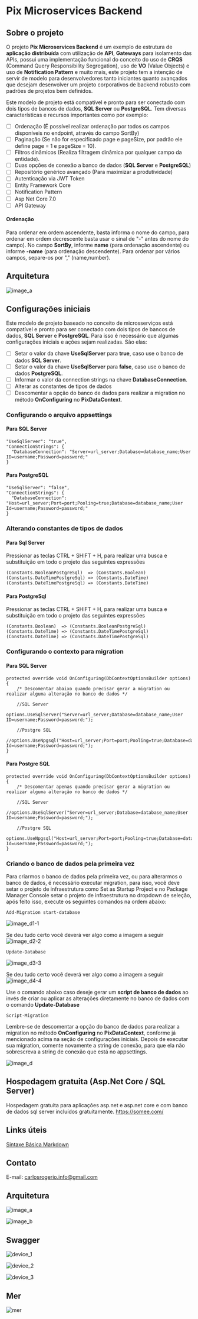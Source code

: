 # Pix Microservices Backend

## Sobre o projeto

O projeto **Pix Microservices Backend** é um exemplo de estrutura de **aplicação distribuída** com utilização de **API**, **Gateways** para isolamento das APIs, possui uma implementação funcional do conceito do uso de **CRQS** (Command Query Responsibility Segregation), uso de **VO** (Value Objects) e uso de **Notification Pattern** e muito mais, este projeto tem a intenção de servir de modelo para desenvolvedores tanto iniciantes quanto avançados que desejam desenvolver um projeto corporativos de backend robusto com padrões de projetos bem definidos.

Este modelo de projeto está compatível e pronto para ser conectado com dois tipos de bancos de dados, **SQL Server** ou **PostgreSQL**. Tem diversas características e recursos importantes como por exemplo:

- [ ] Ordenação (É possível realizar ordenação por todos os campos disponíveis no endpoint, através do campo SortBy)
- [ ] Paginação (Se não for especificado page e pageSize, por padrão ele define page = 1 e pageSize = 10).
- [ ] Filtros dinâmicos (Realiza filtragem dinâmica por qualquer campo da entidade).
- [ ] Duas opções de conexão a banco de dados (**SQL Server** e **PostgreSQL**)
- [ ] Repositório genérico avançado (Para maximizar a produtividade)
- [ ] Autenticação via JWT Token
- [ ] Entity Framework Core
- [ ] Notification Pattern
- [ ] Asp Net Core 7.0
- [ ] API Gateway

#### Ordenação

Para ordenar em ordem ascendente, basta informa o nome do campo, para ordenar em ordem decrescente basta usar o sinal de "-" antes do nome do campo). No campo **SortBy**, informe **name** (para ordenação ascendente) ou informe **-name** (para ordenação descendente). Para ordenar por vários campos, separe-os por "," (name,number).

## Arquitetura
![image_a](https://github.com/carlosrogerioinfo/pix-microservices/assets/72615280/ba4b790f-cf8f-4911-8aa8-a3baf829dca1)


## Configurações iniciais

Este modelo de projeto baseado no conceito de microsserviços está compatível e pronto para ser conectado com dois tipos de bancos de dados, **SQL Server** e **PostgreSQL**. Para isso é necessário que algumas configurações iniciais e ações sejam realizadas. São elas:

- [ ] Setar o valor da chave **UseSqlServer** para **true**, caso use o banco de dados **SQL Server**.
- [ ] Setar o valor da chave **UseSqlServer** para **false**, caso use o banco de dados **PostgreSQL**.
- [ ] Informar o valor da connection strings na chave **DatabaseConnection**.
- [ ] Alterar as constantes de tipos de dados
- [ ] Descomentar a opção do banco de dados para realizar a migration no método **OnConfiguring** no **PixDataContext**.

### Configurando o arquivo appsettings

#### Para SQL Server

```
"UseSqlServer": "true",
"ConnectionStrings": {
  "DatabaseConnection": "Server=url_server;Database=database_name;User ID=username;Password=password;"
}
```

#### Para PostgreSQL

```
"UseSqlServer": "false",
"ConnectionStrings": {
  "DatabaseConnection": "Host=url_server;Port=port;Pooling=true;Database=database_name;User Id=username;Password=password;"
}
```

### Alterando constantes de tipos de dados

#### Para Sql Server
Pressionar as teclas CTRL + SHIFT + H, para realizar uma busca e substituição em todo o projeto das seguintes expressões

```
(Constants.BooleanPostgreSql)  => (Constants.Boolean)
(Constants.DateTimePostgreSql) => (Constants.DateTime)
(Constants.DateTimePostgreSql) => (Constants.DateTime)
```

#### Para PostgreSql
Pressionar as teclas CTRL + SHIFT + H, para realizar uma busca e substituição em todo o projeto das seguintes expressões

```
(Constants.Boolean)  => (Constants.BooleanPostgreSql)
(Constants.DateTime) => (Constants.DateTimePostgreSql)
(Constants.DateTime) => (Constants.DateTimePostgreSql)
```

### Configurando o contexto para migration

#### Para SQL Server

```
protected override void OnConfiguring(DbContextOptionsBuilder options)
{
    /* Descomentar abaixo quando precisar gerar a migration ou realizar alguma alteração no banco de dados */

    //SQL Server 
    options.UseSqlServer("Server=url_server;Database=database_name;User ID=username;Password=password;");

    //Postgre SQL
    //options.UseNpgsql("Host=url_server;Port=port;Pooling=true;Database=database_name;User Id=username;Password=password;");
}
```

#### Para Postgre SQL

```
protected override void OnConfiguring(DbContextOptionsBuilder options)
{
    /* Descomentar apenas quando precisar gerar a migration ou realizar alguma alteração no banco de dados */

    //SQL Server 
    //options.UseSqlServer("Server=url_server;Database=database_name;User ID=username;Password=password;");

    //Postgre SQL
    options.UseNpgsql("Host=url_server;Port=port;Pooling=true;Database=database_name;User Id=username;Password=password;");
}
```

### Criando o banco de dados pela primeira vez

Para criarmos o banco de dados pela primeira vez, ou para alterarmos o banco de dados, é necessário executar migration, para isso, você deve setar o projeto de infraestrutura como Set as Startup Project e no Package Manager Console setar o projeto de infraestrutura no dropdown de seleção, após feito isso, execute os seguintes comandos na ordem abaixo:

```
Add-Migration start-database
```
![image_d1-1](https://github.com/carlosrogerioinfo/pix-microservices/assets/72615280/85eb5169-ec84-4ac6-b400-87322a40d5ff)

Se deu tudo certo você deverá ver algo como a imagem a seguir
![image_d2-2](https://github.com/carlosrogerioinfo/pix-microservices/assets/72615280/8f6bad81-e313-4e18-bb2e-834048f9821d)

```
Update-Database
```
![image_d3-3](https://github.com/carlosrogerioinfo/pix-microservices/assets/72615280/f4e2dd7b-cc5c-416a-8e9c-ca31060b0000)

Se deu tudo certo você deverá ver algo como a imagem a seguir
![image_d4-4](https://github.com/carlosrogerioinfo/pix-microservices/assets/72615280/b2f2a667-fd54-4dd5-997c-bf383c54afe0)

Use o comando abaixo caso deseje gerar um **script de banco de dados** ao invés de criar ou aplicar as alterações diretamente no banco de dados com o comando **Update-Database**
```
Script-Migration
```

Lembre-se de descomentar a opção do banco de dados para realizar a migration no método **OnConfiguring** no **PixDataContext**, conforme já mencionado acima na seção de configurações iniciais. Depois de executar sua migration, comente novamente a string de conexão, para que ela não sobrescreva a string de conexão que está no appsettings.

![image_d](https://github.com/carlosrogerioinfo/pix-microservices/assets/72615280/03a1d708-9fe1-4e14-82a7-22a5dd5e176e)


## Hospedagem gratuita (Asp.Net Core / SQL Server)

Hospedagem gratuita para aplicações asp.net e asp.net core e com banco de dados sql server incluídos gratuitamente.
<a href="https://somee.com/" target="_blank">https://somee.com/</a>

## Links úteis
<a href="https://www.markdownguide.org/basic-syntax/#overview" target="_blank">Sintaxe Básica Markdown</a>

## Contato
E-mail: carlosrogerio.info@gmail.com <br/>

## Arquitetura

![image_a](https://github.com/carlosrogerioinfo/pix-microservices/assets/72615280/ba4b790f-cf8f-4911-8aa8-a3baf829dca1)

![image_b](https://github.com/carlosrogerioinfo/pix-microservices/assets/72615280/383812dd-1086-45bf-a53a-91c051c4d303)

## Swagger

![device_1](https://github.com/carlosrogerioinfo/pix-microservices/assets/72615280/e8f15930-2f8f-4473-a24f-d3fed89b420d)

![device_2](https://github.com/carlosrogerioinfo/pix-microservices/assets/72615280/200085a5-2598-4bd0-bbe1-111d3f1775f4)

![device_3](https://github.com/carlosrogerioinfo/pix-microservices/assets/72615280/5101c0a3-19d1-43b4-abab-6b48d9adc971)

## Mer

![mer](https://github.com/carlosrogerioinfo/pix-microservices/assets/72615280/d1255410-e50c-4b99-a853-ad07c816c1ed)
